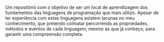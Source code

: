 Um repositório com o objetivo de ser um local de aprendizagem dos fundamentos das linguagens de programação que mais utilizo. Apesar de ter experiência com estas linguagens existem lacunas no meu conhecimento, que pretendo colmatar percorrendo as propriedades, métodos e eventos de cada linguagem, mesmo as que já conheço, para garantir uma compreensão completa.